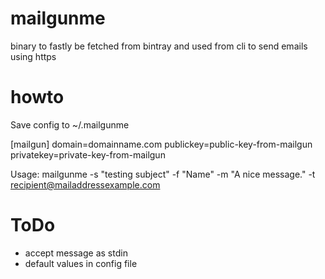# mailgunme
binary to fastly be fetched from bintray and used from cli to send emails using https

# howto
Save config to ~/.mailgunme

[mailgun]
domain=domainname.com
publickey=public-key-from-mailgun
privatekey=private-key-from-mailgun

Usage:
mailgunme -s "testing subject" -f "Name" -m "A nice message." -t recipient@mailaddressexample.com

# ToDo
- accept message as stdin
- default values in config file